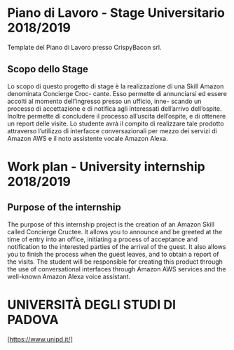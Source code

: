 
# Piano di Lavoro - Stage Universitario 2018/2019
Template del Piano di Lavoro presso CrispyBacon srl.

## Scopo dello Stage

Lo scopo di questo progetto di stage è la realizzazione di una Skill Amazon denominata Concierge Croc- cante. Esso permette di annunciarsi ed essere accolti al momento dell’ingresso presso un ufficio, inne- scando un processo di accettazione e di notifica agli interessati dell’arrivo dell’ospite. Inoltre permette di concludere il processo all’uscita dell’ospite, e di ottenere un report delle visite. Lo studente avrà il compito di realizzare tale prodotto attraverso l’utilizzo di interfacce conversazionali per mezzo dei servizi di Amazon AWS e il noto assistente vocale Amazon Alexa.
 
# Work plan - University internship 2018/2019

## Purpose of the internship
The purpose of this internship project is the creation of an Amazon Skill called Concierge Cructee. It allows you to announce and be greeted at the time of entry into an office, initiating a process of acceptance and notification to the interested parties of the arrival of the guest. It also allows you to finish the process when the guest leaves, and to obtain a report of the visits. The student will be responsible for creating this product through the use of conversational interfaces through Amazon AWS services and the well-known Amazon Alexa voice assistant.

# UNIVERSITÀ DEGLI STUDI DI PADOVA
[https://www.unipd.it/]